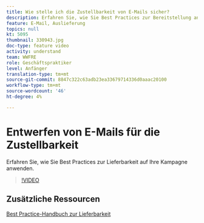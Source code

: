 ```yaml
---
title: Wie stelle ich die Zustellbarkeit von E-Mails sicher?
description: Erfahren Sie, wie Sie Best Practices zur Bereitstellung anwenden.
feature: E-Mail, Auslieferung
topics: null
kt: 5095
thumbnail: 330943.jpg
doc-type: feature video
activity: understand
team: WWFRE
role: Geschäftspraktiker
level: Anfänger
translation-type: tm+mt
source-git-commit: 8847c322c63adb23ea33679714336d0aaac20100
workflow-type: tm+mt
source-wordcount: '46'
ht-degree: 4%

---
```



# Entwerfen von E-Mails für die Zustellbarkeit

Erfahren Sie, wie Sie Best Practices zur Lieferbarkeit auf Ihre Kampagne anwenden.

>[!VIDEO](https://video.tv.adobe.com/v/330943?quality=12)

## Zusätzliche Ressourcen

[Best Practice-Handbuch zur Lieferbarkeit](https://experienceleague.adobe.com/docs/deliverability-learn/deliverability-best-practice-guide/introduction.html)
